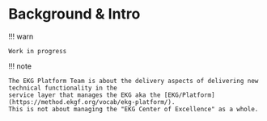 # Background & Intro

!!! warn

    Work in progress

!!! note

    The EKG Platform Team is about the delivery aspects of delivering new technical functionality in the
    service layer that manages the EKG aka the [EKG/Platform](https://method.ekgf.org/vocab/ekg-platform/).
    This is not about managing the "EKG Center of Excellence" as a whole.
